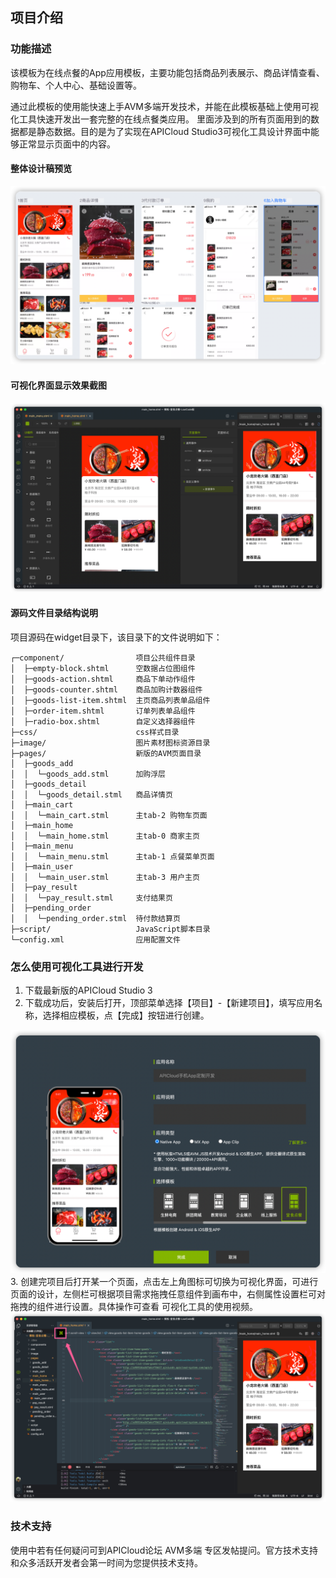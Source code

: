 ## 项目介绍
### 功能描述

该模板为在线点餐的App应用模板，主要功能包括商品列表展示、商品详情查看、购物车、个人中心、基础设置等。

通过此模板的使用能快速上手AVM多端开发技术，并能在此模板基础上使用可视化工具快速开发出一套完整的在线点餐类应用。
里面涉及到的所有页面用到的数据都是静态数据。目的是为了实现在APICloud Studio3可视化工具设计界面中能够正常显示页面中的内容。

#### 整体设计稿预览
![](./docs/cover.png)
#### 可视化界面显示效果截图

![](./docs/low-code-view.png)

#### 源码文件目录结构说明

项目源码在widget目录下，该目录下的文件说明如下：

~~~text
┌─component/                项目公共组件目录
│  ├─empty-block.shtml      空数据占位图组件
│  ├─goods-action.shtml     商品下单动作组件
│  ├─goods-counter.shtml    商品加购计数器组件
│  ├─goods-list-item.shtml  主页商品列表单品组件
│  ├─order-item.shtml       订单列表单品组件
│  ├─radio-box.shtml        自定义选择器组件
├─css/                      css样式目录
├─image/                    图片素材图标资源目录
├─pages/                    新版的AVM页面目录
│  ├─goods_add
│  │  └─goods_add.stml      加购浮层
│  ├─goods_detail
│  │  └─goods_detail.stml   商品详情页
│  ├─main_cart
│  │  └─main_cart.stml      主tab-2 购物车页面
│  ├─main_home
│  │  └─main_home.stml      主tab-0 商家主页
│  ├─main_menu
│  │  └─main_menu.stml      主tab-1 点餐菜单页面
│  ├─main_user
│  │  └─main_user.stml      主tab-3 用户主页
│  ├─pay_result
│  │  └─pay_result.stml     支付结果页
│  ├─pending_order
│  │  └─pending_order.stml  待付款结算页
├─script/                   JavaScript脚本目录
└─config.xml                应用配置文件
~~~

### 怎么使用可视化工具进行开发
1. 下载最新版的APICloud Studio 3
2. 下载成功后，安装后打开，顶部菜单选择【项目】-【新建项目】，填写应用名称，选择相应模板，点【完成】按钮进行创建。

![](./docs/new.png)
3. 创建完项目后打开某一个页面，点击左上角图标可切换为可视化界面，可进行页面的设计，左侧栏可根据项目需求拖拽任意组件到画布中，右侧属性设置栏可对拖拽的组件进行设置。具体操作可查看 可视化工具的使用视频。
![img.png](./docs/into.png)

### 技术支持
使用中若有任何疑问可到APICloud论坛 AVM多端 专区发帖提问。官方技术支持和众多活跃开发者会第一时间为您提供技术支持。
